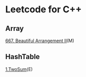 # Leetcode for C++

## Array
[667. Beautiful Arrangement II](https://github.com/hank6315/LeetCode/tree/master/Array/667.%20Beautiful%20Arrangement%20II)(M)

## HashTable
[1.TwoSum](https://github.com/hank6315/LeetCode/tree/master/HashTable/1.Two%20Sum)(E)


